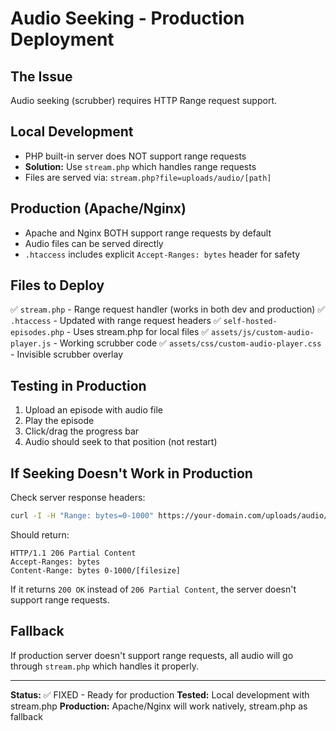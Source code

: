 # Audio Seeking - Production Deployment

## The Issue
Audio seeking (scrubber) requires HTTP Range request support.

## Local Development
- PHP built-in server does NOT support range requests
- **Solution:** Use `stream.php` which handles range requests
- Files are served via: `stream.php?file=uploads/audio/[path]`

## Production (Apache/Nginx)
- Apache and Nginx BOTH support range requests by default
- Audio files can be served directly
- `.htaccess` includes explicit `Accept-Ranges: bytes` header for safety

## Files to Deploy
✅ `stream.php` - Range request handler (works in both dev and production)
✅ `.htaccess` - Updated with range request headers
✅ `self-hosted-episodes.php` - Uses stream.php for local files
✅ `assets/js/custom-audio-player.js` - Working scrubber code
✅ `assets/css/custom-audio-player.css` - Invisible scrubber overlay

## Testing in Production
1. Upload an episode with audio file
2. Play the episode
3. Click/drag the progress bar
4. Audio should seek to that position (not restart)

## If Seeking Doesn't Work in Production
Check server response headers:
```bash
curl -I -H "Range: bytes=0-1000" https://your-domain.com/uploads/audio/file.mp3
```

Should return:
```
HTTP/1.1 206 Partial Content
Accept-Ranges: bytes
Content-Range: bytes 0-1000/[filesize]
```

If it returns `200 OK` instead of `206 Partial Content`, the server doesn't support range requests.

## Fallback
If production server doesn't support range requests, all audio will go through `stream.php` which handles it properly.

---

**Status:** ✅ FIXED - Ready for production
**Tested:** Local development with stream.php
**Production:** Apache/Nginx will work natively, stream.php as fallback
